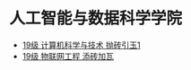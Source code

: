 # 人工智能与数据科学学院

* [19级 计算机科学与技术 抛砖引玉1](人工智能与数据科学学院\19级-计算机科学与技术-刘鹏.md)
* [19级 物联网工程 添砖加瓦](ren-gong-zhi-neng-yu-shu-ju-ke-xue-xue-yuan\19-ji-wu-lian-wang-gong-cheng-tian-zhuan-jia-wa.md)
